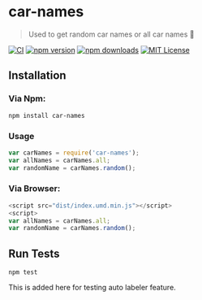 # car-names
> Used to get random car names or all car names :car:

[![CI](https://github.com/palashmon/car-names/actions/workflows/main.yml/badge.svg?branch=master)](https://github.com/palashmon/car-names)
[![npm version](https://img.shields.io/npm/v/car-names.svg)](http://npm.im/car-names)
[![npm downloads](https://img.shields.io/npm/dm/car-names.svg)](http://npm.im/car-names)
[![MIT License](https://img.shields.io/npm/l/car-names.svg?colorB=0BD6D3)](http://opensource.org/licenses/MIT)

## Installation

### Via Npm:

```
npm install car-names
```

### Usage

```javascript
var carNames = require('car-names');
var allNames = carNames.all;
var randomName = carNames.random();
```

### Via Browser:

```javascript
<script src="dist/index.umd.min.js"></script>
<script>
var allNames = carNames.all;
var randomName = carNames.random();
```

## Run Tests

```
npm test
```

This is added here for testing auto labeler feature.